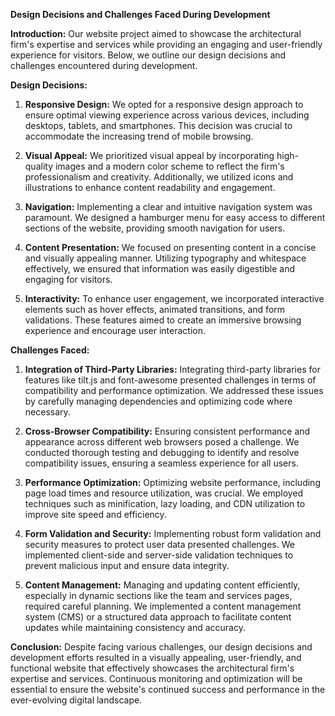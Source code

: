 **Design Decisions and Challenges Faced During Development**

**Introduction:**
Our website project aimed to showcase the architectural firm's expertise and services while providing an engaging and user-friendly experience for visitors. Below, we outline our design decisions and challenges encountered during development.

**Design Decisions:**

1. **Responsive Design:** We opted for a responsive design approach to ensure optimal viewing experience across various devices, including desktops, tablets, and smartphones. This decision was crucial to accommodate the increasing trend of mobile browsing.

2. **Visual Appeal:** We prioritized visual appeal by incorporating high-quality images and a modern color scheme to reflect the firm's professionalism and creativity. Additionally, we utilized icons and illustrations to enhance content readability and engagement.

3. **Navigation:** Implementing a clear and intuitive navigation system was paramount. We designed a hamburger menu for easy access to different sections of the website, providing smooth navigation for users.

4. **Content Presentation:** We focused on presenting content in a concise and visually appealing manner. Utilizing typography and whitespace effectively, we ensured that information was easily digestible and engaging for visitors.

5. **Interactivity:** To enhance user engagement, we incorporated interactive elements such as hover effects, animated transitions, and form validations. These features aimed to create an immersive browsing experience and encourage user interaction.

**Challenges Faced:**

1. **Integration of Third-Party Libraries:** Integrating third-party libraries for features like tilt.js and font-awesome presented challenges in terms of compatibility and performance optimization. We addressed these issues by carefully managing dependencies and optimizing code where necessary.

2. **Cross-Browser Compatibility:** Ensuring consistent performance and appearance across different web browsers posed a challenge. We conducted thorough testing and debugging to identify and resolve compatibility issues, ensuring a seamless experience for all users.

3. **Performance Optimization:** Optimizing website performance, including page load times and resource utilization, was crucial. We employed techniques such as minification, lazy loading, and CDN utilization to improve site speed and efficiency.

4. **Form Validation and Security:** Implementing robust form validation and security measures to protect user data presented challenges. We implemented client-side and server-side validation techniques to prevent malicious input and ensure data integrity.

5. **Content Management:** Managing and updating content efficiently, especially in dynamic sections like the team and services pages, required careful planning. We implemented a content management system (CMS) or a structured data approach to facilitate content updates while maintaining consistency and accuracy.

**Conclusion:**
Despite facing various challenges, our design decisions and development efforts resulted in a visually appealing, user-friendly, and functional website that effectively showcases the architectural firm's expertise and services. Continuous monitoring and optimization will be essential to ensure the website's continued success and performance in the ever-evolving digital landscape.
